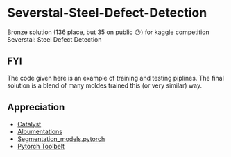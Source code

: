 # Severstal-Steel-Defect-Detection
Bronze solution (136 place, but 35 on public :hushed:) for kaggle competition Severstal: Steel Defect Detection
## FYI
The code given here is an example of training and testing piplines. The final solution is a blend of many moldes trained this (or very similar) way.
## Appreciation
- [Catalyst](https://github.com/catalyst-team/catalyst)
- [Albumentations](https://github.com/albumentations-team/albumentations)
- [Segmentation_models.pytorch](https://github.com/qubvel/segmentation_models.pytorch)
- [Pytorch Toolbelt](https://github.com/BloodAxe/pytorch-toolbelt)
